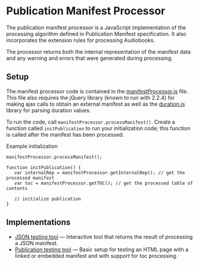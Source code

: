# Publication Manifest Processor

The publication manifest processor is a JavaScript implementation of the processing algorithm defined
in Publication Manifest specification. It also incorporates the extension rules for processing
Audiobooks.

The processor returns both the internal representation of the manifest data and any warning and
errors that were generated during processing.

## Setup

The manifest processor code is contained in the [manifestProcessor.js](manifestProcessor.js) file.
This file also requires the jQuery library (known to run with 2.2.4) for making ajax calls to obtain
an external manifest as well as the [duration.js](https://github.com/evanisnor/durationjs) library
for parsing duration values.

To run the code, call `manifestProcessor.processManifest()`. Create a function called `initPublication`
to run your initialization code; this function is called after the manifest has been processed.

Example initialization
```
manifestProcessor.processManifest();

function initPublication() {
   var internalRep = manifestProcessor.getInternalRep(); // get the processed manifest
   var toc = manifestProcessor.getTOC(); // get the processed table of contents

   // initialize publication
}
```

## Implementations

- [JSON testing tool](https://w3c.github.io/pub-manifest/experiments/manifest-to-internal-processor/index.html) &#8212; Interactive tool that returns the result of processing a JSON manifest.
- [Publication testing tool](https://w3c.github.io/pub-manifest/experiments/manifest-to-internal-processor/linked.html) &#8212; Basic setup for testing an HTML page with a linked or embedded manifest and with support for toc processing.
